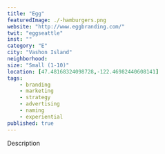 ```yaml
---
title: "Egg"
featuredImage: ./-hamburgers.png
website: "http://www.eggbranding.com/"
twit: "eggseattle"
inst: ""
category: "E"
city: "Vashon Island"
neighborhood:
size: "Small (1-10)"
location: [47.48168324098728,-122.46982440608141]
tags:
    - branding
    - marketing
    - strategy
    - advertising
    - naming
    - experiential
published: true
---
```


Description
